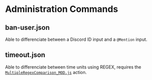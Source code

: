 # Administration Commands
## ban-user.json
Able to differenciate between a Discord ID input and a `@Mention` input.
## timeout.json
Able to differenciate between time units using REGEX, requires the [`MultipleRegexComparison_MOD.js`](https://github.com/slothyace/BCS/blob/bae581da2b9996210a9a69a4b2dfd42376140d69/Mods/MultipleRegexComparisons_MOD.js) action.
